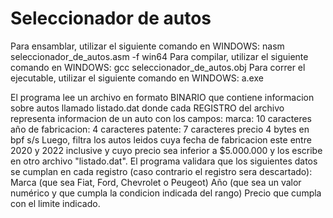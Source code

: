 # Seleccionador de autos

Para ensamblar, utilizar el siguiente comando en WINDOWS: nasm seleccionador_de_autos.asm -f win64
Para compilar, utilizar el siguiente comando en WINDOWS: gcc seleccionador_de_autos.obj
Para correr el ejecutable, utilizar el siguiente comando en WINDOWS: a.exe



 El programa lee un archivo en formato BINARIO que contiene informacion sobre autos llamado listado.dat
 donde cada REGISTRO del archivo representa informacion de un auto con los campos: 
   marca:							10 caracteres
   año de fabricacion:				4 caracteres
   patente:						7 caracteres
   precio							4 bytes en bpf s/s
Luego, filtra los autos leidos cuya fecha de fabricacion este entre 2020 y 2022 inclusive y cuyo precio sea inferior a $5.000.000 y los escribe en otro archivo "listado.dat".
El programa validara que los siguientes datos se cumplan en cada registro (caso contrario el registro sera descartado):
   Marca (que sea Fiat, Ford, Chevrolet o Peugeot)
   Año (que sea un valor numérico y que cumpla la condicion indicada del rango) 
   Precio que cumpla con el limite indicado.
